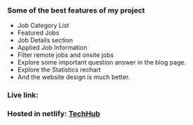 ### Some of the best features of my project

-   Job Category List
-   Featured Jobs
-   Job Details section
-   Applied Job Information
-   Filter remote jobs and onsite jobs
-   Explore some important question answer in the blog page.
-   Explore the Statistics rechart
-   And the website design is much better.

### Live link:

### Hosted in netlify: [TechHub](https://www.linkedin.com/in/rajibrahman74/)
